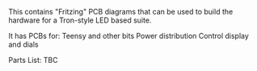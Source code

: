 This contains "Fritzing" PCB diagrams that can be used to build the hardware for a Tron-style LED based suite.

It has PCBs for:
	Teensy and other bits
	Power distribution
	Control display and dials
	
Parts List: TBC